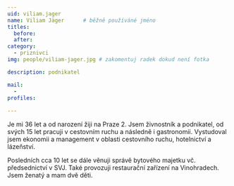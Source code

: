 ```yaml
---
uid: viliam.jager
name: Viliam Jäger  	# běžně používáné jméno
titles:
  before: 
  after:
category:
  - priznivci
img: people/viliam-jager.jpg # zakomentuj radek dokud není fotka

description: podnikatel

mail:
  - 
profiles:
 
---
```


Je mi 36 let a od narození žiji na Praze 2. Jsem živnostník a podnikatel, od svých 15 let pracuji v cestovním ruchu a následně i gastronomii. Vystudoval jsem ekonomii a management v oblasti cestovního ruchu, hotelnictví a lázeňství.

Posledních cca 10 let se dále věnuji správě bytového majetku vč. předsednictví v SVJ. Také provozuji restaurační zařízení na Vinohradech. Jsem ženatý a mam dvě děti. 
